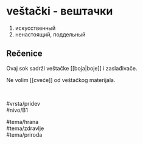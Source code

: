 # veštački - вештачки

1. искусственный  
2. ненастоящий, поддельный

## Rečenice

Ovaj sok sadrži veštačke [[boja|boje]] i zaslađivače.

Ne volim [[cveće]] od veštačkog materijala.

<br>

#vrsta/pridev  
#nivo/B1  

#tema/hrana  
#tema/zdravlje  
#tema/priroda  
